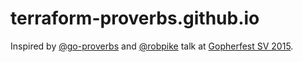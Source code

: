 # terraform-proverbs.github.io

Inspired by [@go-proverbs](https://github.com/go-proverbs) and [@robpike]((https://github.com/robpike)) talk at [Gopherfest SV 2015](https://youtu.be/PAAkCSZUG1c).

